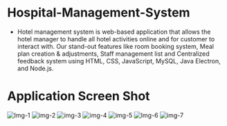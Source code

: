 # Hospital-Management-System
* Hotel management system is web-based application that allows the hotel manager to handle all hotel activities
online and for customer to interact with. Our stand-out features like room booking system, Meal plan creation &
adjustments, Staff management list and Centralized feedback system using HTML, CSS, JavaScript, MySQL, Java
Electron, and Node.js. 


# Application Screen Shot

![Img-1](https://user-images.githubusercontent.com/82975383/200973268-4d1e67ea-137c-4b2e-b95b-6f9a03ce4f9c.PNG)
![img-2](https://user-images.githubusercontent.com/82975383/200973335-2d17e542-4548-4f9e-b936-7b42a7b1850a.PNG)
![img-3](https://user-images.githubusercontent.com/82975383/200973340-123c9481-a6f6-4c22-98e8-98c8e7d5e8a3.PNG)
![img-4](https://user-images.githubusercontent.com/82975383/200973345-35b985ba-b879-40f1-853d-ab7ffe46ba91.PNG)
![img-5](https://user-images.githubusercontent.com/82975383/200973352-be5df5a2-426b-4660-9f6a-5245e9091b80.PNG)
![Img-6](https://user-images.githubusercontent.com/82975383/200973356-7ed8f71b-937e-444a-94f1-a7eba4fd4c4e.PNG)
![img-7](https://user-images.githubusercontent.com/82975383/200973357-cdccc8c6-ec1b-4090-a191-d9714be482a0.PNG)
